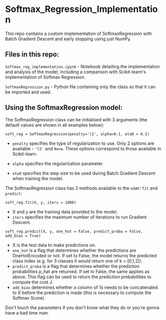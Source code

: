 # Softmax_Regression_Implementation
This repo contains a custom implementation of SoftmaxRegression with Batch Gradient Descent and early stopping using just NumPy.

## Files in this repo:

`Softmax_reg_implementation.ipynb` - Notebook detailing the implementation and analysis of the model, including a comparison with Scikit-learn's implementation of Softmax Regression.

`SoftmaxRegression.py` - Python file containing only the class so that it can be imported and used.

## Using the SoftmaxRegression model:

The SoftmaxRegression class can be initialised with 3 arguments (the default values are shown in all examples below):

`soft_reg = SoftmaxRegression(penalty='l2', alpha=0.1, eta0 = 0.1)`

- `penalty` specifies the type of regularization to use. Only 2 options are available - `'l2'` and `None`. These options correspond to those available in Scikit-learn.

- `alpha` specifies the regularization parameter.

- `eta0` specifies the step size to be used during Batch Gradient Descent when training the model.

The SoftmaxRegression class has 2 methods available to the user: `fit` and `predict`:

`soft_reg.fit(X, y, iters = 1000)`

- X and y are the training data provided to the model. 
- `iters` specifies the maximum number of iterations to run Gradient Descent.

`soft_reg.predict(X, y, one_hot = False, predict_proba = False, add_bias = True)`

- X is the test data to make predictions on.
- `one_hot` is a flag that determines whether the predictions are OneHotEncoded or not. If set to False, the model returns the predicted class index (e.g. for 3 classes it would return one of k = [0,1,2]).
- `predict_proba` is a flag that determines whether the prediction probabilities p_hat are returned. If set to False, the same applies as above. This flag can be used to return the prediction probabilities to compute the cost J.
- `add_bias` determines whether a column of 1s needs to be concatenated to X before the prediction is made (this is necessary to compute the Softmax Score).

Don't touch the parameters if you don't know what they do or you're gonna have a bad time man.
